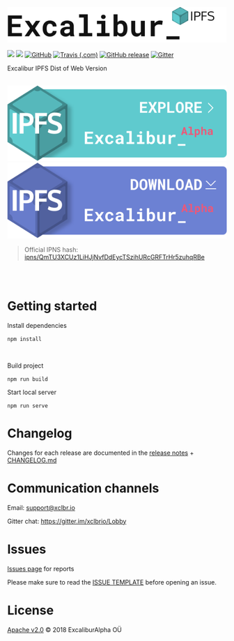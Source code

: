 ![](https://raw.githubusercontent.com/xclbrio/styleGuide/master/excaliburIPFS.svg?sanitize=true&width=300)


[![](https://img.shields.io/badge/project-Excalibur__-ef5777.svg?style=popout-square)](https://github.com/xclbrio)
[![](https://img.shields.io/badge/powered%20by-IPFS-%234A9EA1.svg?style=popout-square)](https://ipfs.io/)
[![GitHub](https://img.shields.io/github/license/xclbrio/ipfsWebDist.svg?style=flat-square)](https://github.com/xclbrio/ipfsWebDist/blob/master/LICENSE.md)
[![Travis (.com)](https://img.shields.io/travis/com/xclbrio/ipfsWebDist.svg?style=flat-square)](https://travis-ci.com/xclbrio/ipfsWebDist)
[![GitHub release](https://img.shields.io/github/release/xclbrio/ipfsWebDist.svg?style=flat-square)](https://github.com/xclbrio/ipfsWebDist/releases)
[![Gitter](https://img.shields.io/gitter/room/:user/:repo.svg?style=flat-square)](https://gitter.im/xclbrio/Lobby)

Excalibur IPFS Dist of Web Version
<br/><br/>

[![](https://raw.githubusercontent.com/xclbrio/styleGuide/master/exploreIPFS.svg?sanitize=true)](https://ipfs.xclbr.io)
[![](https://raw.githubusercontent.com/xclbrio/styleGuide/master/downloadIPFS.svg?sanitize=true)](https://github.com/xclbrio/ipfsWebDist/releases)
> Official IPNS hash: [ipns/QmTU3XCUz1LiHJjNvfDdEycTSzihURcGRFTrHr5zuhqRBe](https://cloudflare-ipfs.com/ipns/QmTU3XCUz1LiHJjNvfDdEycTSzihURcGRFTrHr5zuhqRBe)


<br/>
<br/>

Getting started
=======

Install dependencies
```
npm install
```
<br/>

Build project
```
npm run build
```

Start local server
```
npm run serve
```

Changelog
============
Changes for each release are documented in the [release notes](https://github.com/xclbrio/ipfsWebDist/releases) + [CHANGELOG.md](https://github.com/xclbrio/ipfsWebDist/blob/master/CHANGELOG.md)

Communication channels
======================

Email: support@xclbr.io

Gitter chat: https://gitter.im/xclbrio/Lobby

Issues
=======

[Issues page](https://github.com/xclbrio/ipfsWebDist/issues) for reports

Please make sure to read the [ISSUE TEMPLATE](https://github.com/xclbrio/ipfsWebDist/blob/master/.github/ISSUE_TEMPLATE/bug_report.md) before opening an issue.

License
=======

[Apache v2.0](https://github.com/xclbrio/ipfsWebDist/blob/master/LICENSE.md) © 2018 ExcaliburAlpha OÜ
